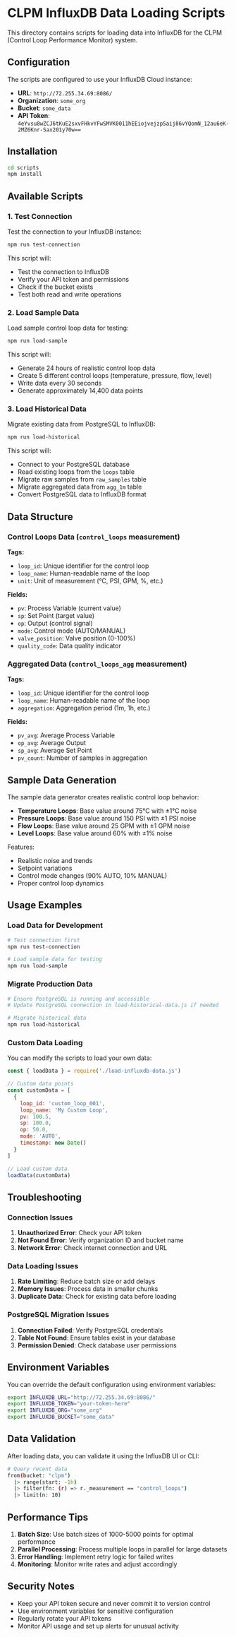 # CLPM InfluxDB Data Loading Scripts

This directory contains scripts for loading data into InfluxDB for the CLPM (Control Loop Performance Monitor) system.

## Configuration

The scripts are configured to use your InfluxDB Cloud instance:

- **URL**: `http://72.255.34.69:8086/`
- **Organization**: `some_org`
- **Bucket**: `some_data`
- **API Token**: `4eYvsu8wZCJ6tKuE2sxvFHkvYFwSMVK0011hEEiojvejzpSaij86vYQomN_12au6eK-2MZ6Knr-Sax201y70w==`

## Installation

```bash
cd scripts
npm install
```

## Available Scripts

### 1. Test Connection

Test the connection to your InfluxDB instance:

```bash
npm run test-connection
```

This script will:
- Test the connection to InfluxDB
- Verify your API token and permissions
- Check if the bucket exists
- Test both read and write operations

### 2. Load Sample Data

Load sample control loop data for testing:

```bash
npm run load-sample
```

This script will:
- Generate 24 hours of realistic control loop data
- Create 5 different control loops (temperature, pressure, flow, level)
- Write data every 30 seconds
- Generate approximately 14,400 data points

### 3. Load Historical Data

Migrate existing data from PostgreSQL to InfluxDB:

```bash
npm run load-historical
```

This script will:
- Connect to your PostgreSQL database
- Read existing loops from the `loops` table
- Migrate raw samples from `raw_samples` table
- Migrate aggregated data from `agg_1m` table
- Convert PostgreSQL data to InfluxDB format

## Data Structure

### Control Loops Data (`control_loops` measurement)

**Tags:**
- `loop_id`: Unique identifier for the control loop
- `loop_name`: Human-readable name of the loop
- `unit`: Unit of measurement (°C, PSI, GPM, %, etc.)

**Fields:**
- `pv`: Process Variable (current value)
- `sp`: Set Point (target value)
- `op`: Output (control signal)
- `mode`: Control mode (AUTO/MANUAL)
- `valve_position`: Valve position (0-100%)
- `quality_code`: Data quality indicator

### Aggregated Data (`control_loops_agg` measurement)

**Tags:**
- `loop_id`: Unique identifier for the control loop
- `loop_name`: Human-readable name of the loop
- `aggregation`: Aggregation period (1m, 1h, etc.)

**Fields:**
- `pv_avg`: Average Process Variable
- `op_avg`: Average Output
- `sp_avg`: Average Set Point
- `pv_count`: Number of samples in aggregation

## Sample Data Generation

The sample data generator creates realistic control loop behavior:

- **Temperature Loops**: Base value around 75°C with ±1°C noise
- **Pressure Loops**: Base value around 150 PSI with ±1 PSI noise
- **Flow Loops**: Base value around 25 GPM with ±1 GPM noise
- **Level Loops**: Base value around 60% with ±1% noise

Features:
- Realistic noise and trends
- Setpoint variations
- Control mode changes (90% AUTO, 10% MANUAL)
- Proper control loop dynamics

## Usage Examples

### Load Data for Development

```bash
# Test connection first
npm run test-connection

# Load sample data for testing
npm run load-sample
```

### Migrate Production Data

```bash
# Ensure PostgreSQL is running and accessible
# Update PostgreSQL connection in load-historical-data.js if needed

# Migrate historical data
npm run load-historical
```

### Custom Data Loading

You can modify the scripts to load your own data:

```javascript
const { loadData } = require('./load-influxdb-data.js')

// Custom data points
const customData = [
  {
    loop_id: 'custom_loop_001',
    loop_name: 'My Custom Loop',
    pv: 100.5,
    sp: 100.0,
    op: 50.0,
    mode: 'AUTO',
    timestamp: new Date()
  }
]

// Load custom data
loadData(customData)
```

## Troubleshooting

### Connection Issues

1. **Unauthorized Error**: Check your API token
2. **Not Found Error**: Verify organization ID and bucket name
3. **Network Error**: Check internet connection and URL

### Data Loading Issues

1. **Rate Limiting**: Reduce batch size or add delays
2. **Memory Issues**: Process data in smaller chunks
3. **Duplicate Data**: Check for existing data before loading

### PostgreSQL Migration Issues

1. **Connection Failed**: Verify PostgreSQL credentials
2. **Table Not Found**: Ensure tables exist in your database
3. **Permission Denied**: Check database user permissions

## Environment Variables

You can override the default configuration using environment variables:

```bash
export INFLUXDB_URL="http://72.255.34.69:8086/"
export INFLUXDB_TOKEN="your-token-here"
export INFLUXDB_ORG="some_org"
export INFLUXDB_BUCKET="some_data"
```

## Data Validation

After loading data, you can validate it using the InfluxDB UI or CLI:

```bash
# Query recent data
from(bucket: "clpm")
  |> range(start: -1h)
  |> filter(fn: (r) => r._measurement == "control_loops")
  |> limit(n: 10)
```

## Performance Tips

1. **Batch Size**: Use batch sizes of 1000-5000 points for optimal performance
2. **Parallel Processing**: Process multiple loops in parallel for large datasets
3. **Error Handling**: Implement retry logic for failed writes
4. **Monitoring**: Monitor write rates and adjust accordingly

## Security Notes

- Keep your API token secure and never commit it to version control
- Use environment variables for sensitive configuration
- Regularly rotate your API tokens
- Monitor API usage and set up alerts for unusual activity
